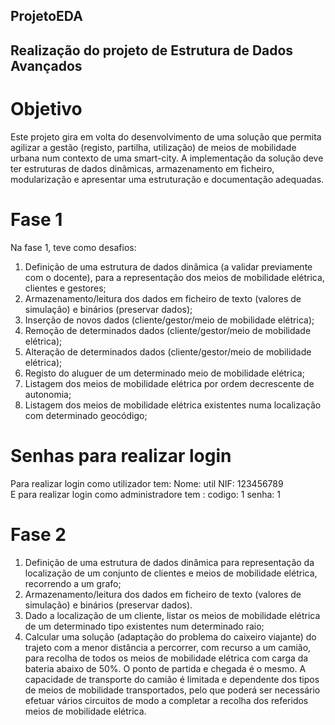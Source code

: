 ## ProjetoEDA
## Realização do projeto de Estrutura de Dados Avançados
# Objetivo
Este projeto gira em volta do desenvolvimento de uma solução que permita agilizar a gestão (registo, partilha, utilização) de meios de mobilidade urbana num contexto de uma smart-city. A implementação da solução deve ter estruturas de dados dinâmicas, armazenamento em ficheiro, modularização e apresentar uma estruturação e documentação adequadas.

# Fase 1
Na fase 1, teve como desafios:
1. Definição de uma estrutura de dados dinâmica (a validar previamente com o docente), para a representação dos meios de mobilidade elétrica, clientes e gestores;
2. Armazenamento/leitura dos dados em ficheiro de texto (valores de simulação) e binários (preservar dados);
3. Inserção de novos dados (cliente/gestor/meio de mobilidade elétrica);
4. Remoção de determinados dados (cliente/gestor/meio de mobilidade elétrica);
5. Alteração de determinados dados (cliente/gestor/meio de mobilidade elétrica);
6. Registo do aluguer de um determinado meio de mobilidade elétrica;
7. Listagem dos meios de mobilidade elétrica por ordem decrescente de autonomia;
8. Listagem dos meios de mobilidade elétrica existentes numa localização com determinado geocódigo;

# Senhas para realizar login
Para realizar login como utilizador tem: Nome: util NIF: 123456789 \
E para realizar login como administradore tem : codigo: 1  senha: 1

# Fase 2
1. Definição de uma estrutura de dados dinâmica para representação da localização de um conjunto de
clientes e meios de mobilidade elétrica, recorrendo a um grafo;
2. Armazenamento/leitura dos dados em ficheiro de texto (valores de simulação) e binários (preservar dados).
3. Dado a localização de um cliente, listar os meios de mobilidade elétrica de um determinado tipo existentes num determinado raio;
4. Calcular uma solução (adaptação do problema do caixeiro viajante) do trajeto com a menor distância a percorrer, com recurso a um camião, para recolha de todos os meios de mobilidade elétrica com carga da bateria abaixo de 50%. O ponto de partida e chegada é o mesmo. A capacidade de transporte do camião é limitada e dependente dos tipos de meios de mobilidade transportados, pelo que poderá ser necessário efetuar vários circuitos de modo a completar a recolha dos referidos meios de mobilidade elétrica.
